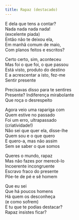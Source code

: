 ```yaml
---
title: Rapaz (destacado)
---
```


E dela que tens a contar?  
Nada nada nada nada!  
(excelente piada)  
Então não te deixou ela,  
Em manhã comum de maio,  
Com planos feitos e escritos?  

Certo certo, sim, aconteceu  
Mas foi o que foi, o que passou  
Está visto, produto do destino  
E a acrescentar a isto, fez-me  
Sentir presente  

Precisavas disso para te sentires  
Presente? Indiferença mirabolante  
Que roça o desrespeito  

Agora veio uma rapariga com  
Quem estive no passado  
Foi um erro, ultrapassado  
(criatividade!)  
Não sei que quer ela, disse-lhe  
Quem sou e o que quero  
E quero-a, mas não assim  
Sem se saber o que somos  

Queres o mundo, rapaz  
Mas não fazes por merecê-lo  
Incoerente incongruente  
Escravo fraco do presente  
Põe-te de pé e sê homem  

Que eu sei  
Que há poucos homens  
Há quem os desconheça  
(e como sofrem)  
E tu que te podias destacar?  
Rapaz insistes ficar?  
